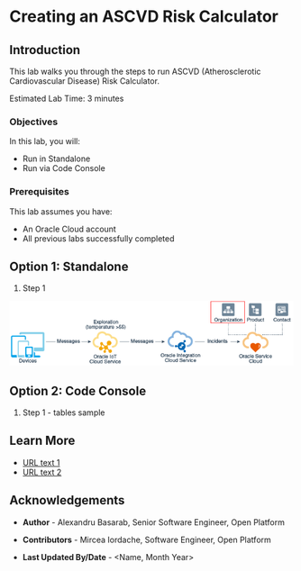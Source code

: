 # Creating an ASCVD Risk Calculator

## Introduction

This lab walks you through the steps to run ASCVD (Atherosclerotic Cardiovascular Disease) Risk Calculator.

Estimated Lab Time: 3 minutes

### Objectives

In this lab, you will:

* Run in Standalone
* Run via Code Console

### Prerequisites

This lab assumes you have:

* An Oracle Cloud account
* All previous labs successfully completed

## Option 1: Standalone

1. Step 1

  ![Image alt text](images/sample1.png)

## Option 2: Code Console

1. Step 1 - tables sample

## Learn More

* [URL text 1](http://docs.oracle.com)
* [URL text 2](http://docs.oracle.com)

## Acknowledgements

* **Author** - Alexandru Basarab, Senior Software Engineer, Open Platform

* **Contributors** - Mircea Iordache, Software Engineer, Open Platform

* **Last Updated By/Date** - <Name, Month Year>
